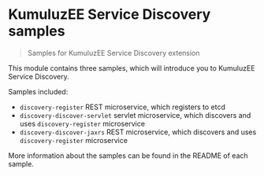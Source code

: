 # KumuluzEE Service Discovery samples

> Samples for KumuluzEE Service Discovery extension

This module contains three samples, which will introduce you to KumuluzEE
Service Discovery.

Samples included:
- `discovery-register` REST microservice, which registers to etcd
- `discovery-discover-servlet` servlet microservice, which discovers
and uses `discovery-register` microservice
- `discovery-discover-jaxrs` REST microservice, which discovers
and uses `discovery-register` microservice

More information about the samples can be found in the README of each sample.